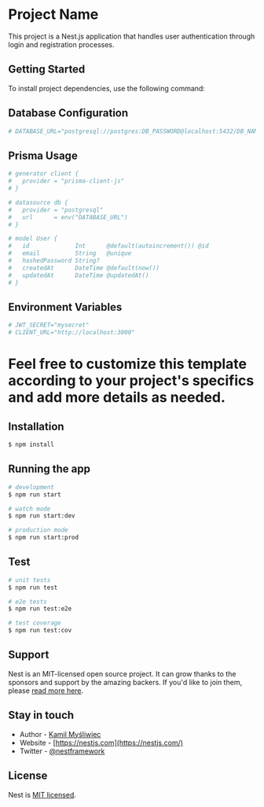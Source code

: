# Project Name

This project is a Nest.js application that handles user authentication through login and registration processes.

## Getting Started

To install project dependencies, use the following command:

## Database Configuration
```bash
# DATABASE_URL="postgresql://postgres:DB_PASSWORD@localhost:5432/DB_NAME?schema=public"
```

## Prisma Usage
```bash
# generator client {
#   provider = "prisma-client-js"
# }

# datasource db {
#   provider = "postgresql"
#   url      = env("DATABASE_URL")
# }

# model User {
#   id             Int      @default(autoincrement()) @id
#   email          String   @unique
#   hashedPassword String?
#   createdAt      DateTime @default(now())
#   updatedAt      DateTime @updatedAt()
# }
```

## Environment Variables
```bash
# JWT_SECRET="mysecret"
# CLIENT_URL="http://localhost:3000"
```

# Feel free to customize this template according to your project's specifics and add more details as needed.

## Installation

```bash
$ npm install
```

## Running the app

```bash
# development
$ npm run start

# watch mode
$ npm run start:dev

# production mode
$ npm run start:prod
```

## Test

```bash
# unit tests
$ npm run test

# e2e tests
$ npm run test:e2e

# test coverage
$ npm run test:cov
```

## Support

Nest is an MIT-licensed open source project. It can grow thanks to the sponsors and support by the amazing backers. If you'd like to join them, please [read more here](https://docs.nestjs.com/support).

## Stay in touch

- Author - [Kamil Myśliwiec](https://kamilmysliwiec.com)
- Website - [https://nestjs.com](https://nestjs.com/)
- Twitter - [@nestframework](https://twitter.com/nestframework)

## License

Nest is [MIT licensed](LICENSE).
